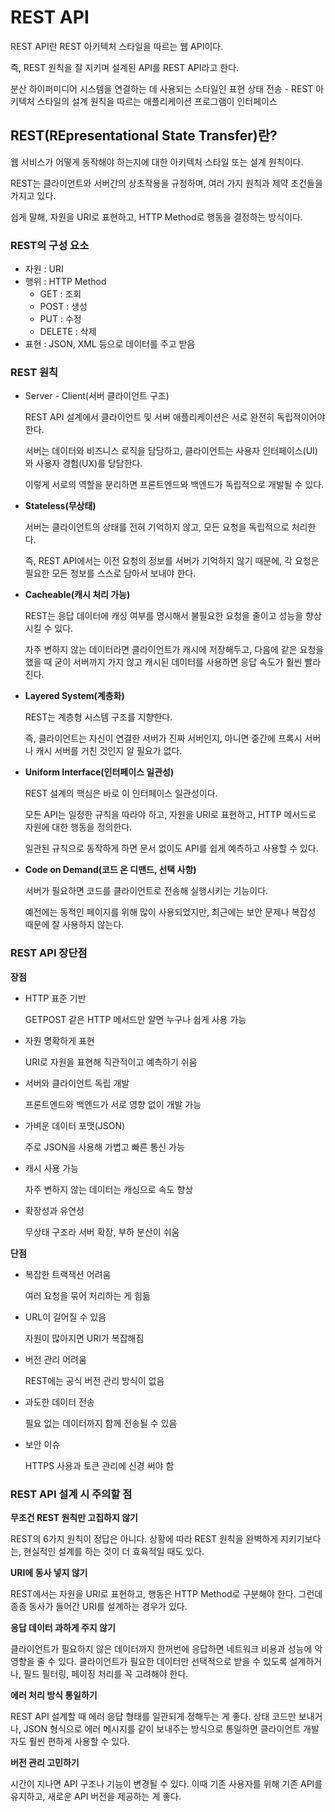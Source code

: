 # REST API
REST API란 REST 아키텍처 스타일을 따르는 웹 API이다.

즉, REST 원칙을 잘 지키며 설계된 API를 REST API라고 한다.

분산 하이퍼미디어 시스템을 연결하는 데 사용되는 스타일인 표현 상태 전송 - REST 아키텍처 스타일의 설계 원칙을 따르는 애플리케이션 프로그램이 인터페이스

## REST(REpresentational State Transfer)란?
웹 서비스가 어떻게 동작해야 하는지에 대한 아키텍처 스타일 또는 설계 원칙이다.

REST는 클라이언트와 서버간의 상초작용을 규정하며, 여러 가지 원칙과 제약 조건들을 가지고 있다.

쉽게 말해, 자원을 URI로 표현하고, HTTP Method로 행동을 결정하는 방식이다.

 

### REST의 구성 요소
- 자원 : URI
- 행위 : HTTP Method
    - GET : 조회
    - POST : 생성
    - PUT : 수정
    - DELETE : 삭제
- 표현 : JSON, XML 등으로 데이터를 주고 받음
### REST 원칙
- Server - Client(서버 클라이언트 구조)

    REST API 설계에서 클라이언트 및 서버 애플리케이션은 서로 완전히 독립적이어야 한다.

    서버는 데이터와 비즈니스 로직을 담당하고, 클라이언트는 사용자 인터페이스(UI)와 사용자 경험(UX)를 당담한다. 

    이렇게 서로의 역할을 분리하면 프론트엔드와 백엔드가 독립적으로 개발될 수 있다.

- **Stateless(무상태)**

    서버는 클라이언트의 상태를 전혀 기억하지 않고, 모든 요청을 독립적으로 처리한다.

    즉, REST API에서는 이전 요청의 정보를 서버가 기억하지 않기 때문에, 각 요청은 필요한 모든 정보를 스스로 담아서 보내야 한다.

- **Cacheable(캐시 처리 가능)**

    REST는 응답 데이터에 캐싱 여부를 명시해서 불필요한 요청을 줄이고 성능을 향상시킬 수 있다.

    자주 변하지 않는 데이터라면 클라이언트가 캐시에 저장해두고, 다음에 같은 요청을 했을 때 굳이 서버까지 가지 않고 캐시된 데이터를 사용하면 응답 속도가 훨씬 빨라진다.

- **Layered System(계층화)**

    REST는 계층형 시스템 구조를 지향한다.

    즉, 클라이언트는 자신이 연결한 서버가 진짜 서버인지, 아니면 중간에 프록시 서버나 캐시 서버를 거친 것인지 알 필요가 없다.

- **Uniform Interface(인터페이스 일관성)**

    REST 설계의 핵심은 바로 이 인터페이스 일관성이다.

    모든 API는 일정한 규칙을 따라야 하고, 자원을 URI로 표현하고, HTTP 메서드로 자원에 대한 행동을 정의한다.

    일관된 규칙으로 동작하게 하면 문서 없이도 API를 쉽게 예측하고 사용할 수 있다.

- **Code on Demand(코드 온 디맨드, 선택 사항)**

    서버가 필요하면 코드를 클라이언트로 전송해 실행시키는 기능이다.

    예전에는 동적인 페이지를 위해 많이 사용되었지만, 최근에는 보안 문제나 복잡성 때문에 잘 사용하지 않는다.

### REST API 장단점
**장점**

- HTTP 표준 기반

    GETPOST 같은 HTTP 메서드만 알면 누구나 쉽게 사용 가능

- 자원 명확하게 표현

    URI로 자원을 표현해 직관적이고 예측하기 쉬움

- 서버와 클라이언트 독립 개발

    프론트엔드와 백엔드가 서로 영향 없이 개발 가능

- 가벼운 데이터 포맷(JSON)

    주로 JSON을 사용해 가볍고 빠른 통신 가능

- 캐시 사용 가능

    자주 변하지 않는 데이터는 캐싱으로 속도 향상

- 확장성과 유연성

    무상태 구조라 서버 확장, 부하 분산이 쉬움

**단점**

- 복잡한 트랙잭션 어려움
 
    여러 요청을 묶어 처리하는 게 힘듦

- URL이 길어질 수 있음
    
    자원이 많아지면 URI가 복잡해짐

- 버전 관리 어려움
    
    REST에는 공식 버전 관리 방식이 없음

- 과도한 데이터 전송
    
    필요 없는 데이터까지 함께 전송될 수 있음

- 보안 이슈
 
    HTTPS 사용과 토큰 관리에 신경 써야 함


### REST API 설계 시 주의할 점
**무조건 REST 원칙만 고집하지 않기**

REST의 6가지 원칙이 정답은 아니다. 상황에 따라 REST 원칙을 완벽하게 지키기보다는, 현실적인 설계를 하는 것이 더 효육적일 때도 있다.

**URI에 동사 넣지 않기**

REST에서는 자원을 URI로 표현하고, 행동은 HTTP Method로 구분해야 한다. 그런데 종종 동사가 들어간 URI를 설계하는 경우가 있다.

**응답 데이터 과하게 주지 않기**

클라이언트가 필요하지 않은 데이터까지 한꺼번에 응답하면 네트워크 비용과 성능에 악영향을 줄 수 있다. 클라이언트가 필요한 데이터만 선택적으로 받을 수 있도록 설계하거나, 필드 필터링, 페이징 처리를 꼭 고려해야 한다.

**에러 처리 방식 통일하기**

 REST API 설계할 때 에러 응답 형태를 일관되게 정해두는 게 좋다. 상태 코드만 보내거나, JSON 형식으로 에러 메시지를 같이 보내주는 방식으로 통일하면 클라이언트 개발자도 훨씬 편하게 사용할 수 있다.

**버전 관리 고민하기**

시간이 지나면 API 구조나 기능이 변경될 수 있다. 이때 기존 사용자를 위해 기존 API를 유지하고, 새로운 API 버전을 제공하는 게 좋다.
 



